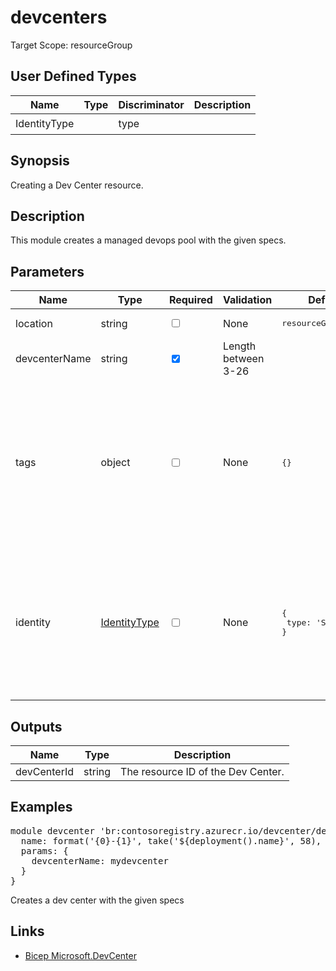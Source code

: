 ﻿# devcenters

Target Scope: resourceGroup

## User Defined Types
| Name | Type | Discriminator | Description
| -- |  -- | -- | -- |
| <a id="IdentityType">IdentityType</a>  | <pre></pre> | type |  | 

## Synopsis
Creating a Dev Center resource.

## Description
This module creates a managed devops pool with the given specs.

## Parameters
| Name | Type | Required | Validation | Default value | Description |
| -- |  -- | -- | -- | -- | -- |
| location | string | <input type="checkbox"> | None | <pre>resourceGroup().location</pre> | The location of the Dev Center. |
| devcenterName | string | <input type="checkbox" checked> | Length between 3-26 | <pre></pre> | The name of the Dev Center to upsert. |
| tags | object | <input type="checkbox"> | None | <pre>{}</pre> | The tags to apply to this resource. This is an object with key/value pairs.<br>Example:<br>{<br>&nbsp;&nbsp;&nbsp;FirstTag: myvalue<br>&nbsp;&nbsp;&nbsp;SecondTag: another value<br>} |
| identity | [IdentityType](#IdentityType) | <input type="checkbox"> | None | <pre>{<br>  type: 'SystemAssigned'<br>}</pre> | Managed service identity to use for this configuration store. Defaults to a system assigned managed identity. For object format, refer to [documentation](https://docs.microsoft.com/en-us/azure/templates/microsoft.web/sites?tabs=bicep#managedserviceidentity). |

## Outputs
| Name | Type | Description |
| -- |  -- | -- |
| devCenterId | string | The resource ID of the Dev Center. |

## Examples
<pre>
module devcenter 'br:contosoregistry.azurecr.io/devcenter/devcenters:latest' = {
  name: format('{0}-{1}', take('${deployment().name}', 58), 'devce')
  params: {
    devcenterName: mydevcenter
  }
}
</pre>
<p>Creates a dev center with the given specs</p>

## Links
- [Bicep Microsoft.DevCenter](https://learn.microsoft.com/en-us/azure/templates/microsoft.devcenter/devcenters?pivots=deployment-language-bicep)
